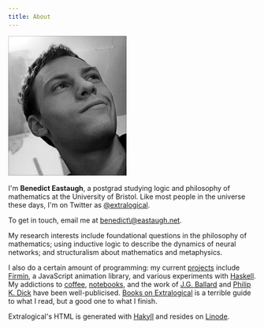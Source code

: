 ```yaml
---
title: About
---
```


<div class="image imageright">
  <img title="YT"
       alt="A photo of Benedict Eastaugh"
       src="/images/me.jpg">
</div>

I'm **Benedict Eastaugh**, a postgrad studying logic and philosophy of
mathematics at the University of Bristol. Like most people in the universe
these days, I'm on Twitter as [@extralogical][twitter].

To get in touch, email me at [benedict\\@eastaugh.net][mail].

My research interests include foundational questions in the philosophy of
mathematics; using inductive logic to describe the dynamics of neural networks;
and structuralism about mathematics and metaphysics.

I also do a certain amount of programming: my current [projects] include
[Firmin][firmin], a JavaScript animation library, and various experiments with
[Haskell][haskell]. My addictions to [coffee], [notebooks], and the work of
[J.G. Ballard][ballard] and [Philip K. Dick][pkd] have been well-publicised.
[Books on Extralogical][books] is a terrible guide to what I read, but a good
one to what I finish.

Extralogical's HTML is generated with [Hakyll][hakyll] and resides on
[Linode][linode].

  [projects]:  /projects
  [firmin]:    /projects/firmin
  [haskell]:   http://haskell.org
  [coffee]:    /about/coffee
  [notebooks]: /about/notebooks
  [ballard]:   http://www.ballardian.com
  [pkd]:       http://archive.extralogical.net/taxon/philip-k-dick
  [mail]:      mailto:benedict@eastaugh.net
  [twitter]:   http://twitter.com/extralogical
  [books]:     http://books.extralogical.net
  [hakyll]:    http://jaspervdj.be/hakyll
  [linode]:    http://www.linode.com/?r=d5b087a6d003b8d252fb3e48f23ecc7d95afcbcd
